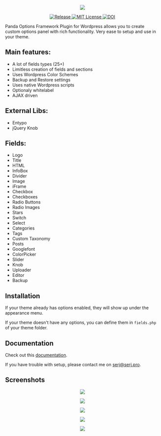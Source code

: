 <p align="center">
  <img src="https://cloud.githubusercontent.com/assets/8569893/23181530/5b554f2a-f886-11e6-816d-12c2d0fb2998.png"/>
</p>
<p align="center">
  <a href="https://github.com/Uncleserj/panda-options-framework"><img src="https://img.shields.io/github/release/uncleserj/panda-options-framework.svg" alt="Release"> 
  </a>
  <a href="https://github.com/Uncleserj/panda-options-framework"><img src="https://img.shields.io/github/license/uncleserj/panda-options-framework.svg" alt="MIT License"> 
</a>
  <a href="https://doi.org/10.5281/zenodo.321603"><img src="https://zenodo.org/badge/DOI/10.5281/zenodo.321603.svg" alt="DOI"></a>
</p>
Panda Options Framework Plugin for Wordpress allows you to create custom options panel with rich functionality. 
Very ease to setup and use in your theme.

Main features:
--------------
* A lot of fields types (25+)
* Limitless creation of fields and sections
* Uses Wordpress Color Schemes
* Backup and Restore settings
* Uses native Wordpress scripts
* Optionaly whitelabel
* AJAX driven

External Libs:
--------------
* Entypo
* jQuery Knob

Fields:
-------
* Logo
* Title
* HTML
* InfoBox
* Divider
* Image
* iFrame
* Checkbox
* Checkboxes
* Radio Buttons
* Radio Images
* Stars
* Switch
* Select
* Categories
* Tags
* Custom Taxonomy
* Posts
* Googlefont
* ColorPicker
* Slider
* Knob
* Uploader
* Editor
* Backup

Installation
------------

If your theme already has options enabled, they will show up under the appearance menu.

If your theme doesn't have any options, you can define them in <code>fields.php</code> of your theme folder.

Documentation
-------------
Check out this <a href="https://github.com/Uncleserj/panda-options-framework/wiki/Documentation">documentation</a>.

If you have trouble with setup, please contact me on <a href="mailto:serj@serj.pro">serj@serj.pro</a>.

Screenshots
-----------
<p align="center">
  <img src="https://cloud.githubusercontent.com/assets/8569893/23213869/bed9b832-f91d-11e6-8e82-76234949535f.jpg"/>
</p>
<p align="center">
  <img src="https://cloud.githubusercontent.com/assets/8569893/23213882/c43f6e0c-f91d-11e6-80d1-ec49721d66bc.jpg"/>
</p>
<p align="center">
  <img src="https://cloud.githubusercontent.com/assets/8569893/23213886/c5baec84-f91d-11e6-98f3-4cb93eb5ccfe.jpg"/>
</p>
<p align="center">
  <img src="https://cloud.githubusercontent.com/assets/8569893/23213889/c73a17ba-f91d-11e6-8734-11c0b8b4d4c5.jpg"/>
</p>
<p align="center">
  <img src="https://cloud.githubusercontent.com/assets/8569893/23213892/c83415d0-f91d-11e6-9840-ac0263b664e8.jpg"/>
</p>


